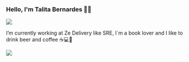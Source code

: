 ### Hello, I'm Talita Bernardes :elf_woman:
[<img src="https://img.shields.io/badge/linkedin-%230077B5.svg?&style=for-the-badge&logo=linkedin&logoColor=white" />](https://www.linkedin.com/in/talits/)

I’m currently working at Ze Delivery like SRE, I´m a book lover and I like to drink beer and coffee ☕💻🍻
<div>
  <div>
    <img align="left" src="https://github-readme-stats.vercel.app/api?username=talits&show_icons=true&theme=material-palenight&count_private=true" />
  </div>
</div>

